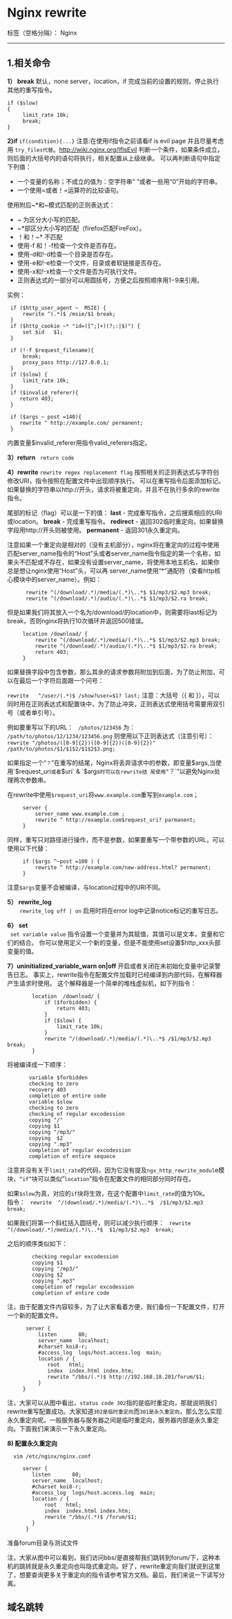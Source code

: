 # Nginx rewrite

标签（空格分隔）： Nginx

---

## 1.相关命令
**1） break**
默认，none   server，location，if
完成当前的设置的规则，停止执行其他的重写指令。
```
if ($slow)
{
     limit_rate 10k;
     break;
}
```

**2)if**
`if(condition){...}`
注意:在使用if指令之前请看if is evil page 并且尽量考虑用 `try_files代替`。http://wiki.nginx.org/IfIsEvil 
判断一个条件，如果条件成立，则后面的大括号内的语句将执行，相关配置从上级继承。
可以再判断语句中指定下列值：
* 一个变量的名称；不成立的值为：空字符串“ ”或者一些用“0”开始的字符串。
* 一个使用=或者！=运算符的比较语句。

使用附后~*和~模式匹配的正则表达式：
* ~ 为区分大小写的匹配。
* ~*部区分大小写的匹配（firefox匹配FireFox）。
* ！和！~* 不匹配
* 使用-f 和！-f检查一个文件是否存在。
* 使用-d和!-d检查一个目录是否存在。
* 使用-e和!-e检查一个文件，目录或者软链接是否存在。
* 使用-x和!-x检查一个文件是否为可执行文件。
* 正则表达式的一部分可以用圆括号，方便之后按照顺序用$1-$9来引用。  
     
 实例：
```
 if ($http_user_agent ~  MSIE) {
     rewrite ^(.*)$ /msie/$1 break;
 }
 if ($http_cookie ~* "id=([^;]+)(?;:|$)") {
     set $id   $1;
 }

 if (!-f $request_filename){
     break;
     proxy_pass http://127.0.0.1;
 }
 if ($slow) {
     limit_rate 10k;
 }
 if ($invalid_referer){
    return 403;
 }

 if ($args ~ post =140){
    rewrite ^ http://example.com/ permanent;
 }
```

内置变量$invalid_referer用指令valid_referers指定。


**3）return**
` return code`

**4）rewrite**
`rewrite regex replacement flag`
按照相关的正则表达式与字符创修改URI，指令按照在配置文件中出现顺序执行。
可以在重写指令后面添加标记。
如果替换的字符串以http://开头，请求将被重定向，并且不在执行多余的rewrite指令。
    
尾部的标记（flag）可以是一下的值：
**last** -  完成重写指令，之后搜索相应的URI或location。
**break** - 完成重写指令。
**redirect** - 返回302临时重定向，如果替换字段用http://开头则被使用。
**permanent** - 返回301永久重定向。
     
注意如果一个重定向是相对的（没有主机部分），nginx将在重定向的过程中使用匹配server_name指令的“Host”头或者server_name指令指定的第一个名称，如果头不匹配或不存在，如果没有设置server_name，将使用本地主机名，如果你总是想让nginx使用“Host”头，可以再
server_name使用“*”通配符（查看http核心模块中的server_name）。例如：
```
      rewrite ^(/download/.*)/media/(.*)\..*$ $1/mp3/$2.mp3 break;
      rewrite ^(/download/.*)/audio/(.*)\..*$ $1/mp3/$2.ra break;
```
  但是如果我们将其放入一个名为/download/的location中，则需要将last标记为break，否则nginx将执行10次循环并返回500错误。
```
     location /download/ {
         rewrite ^(/download/.*)/media/(.*)\..*$ $1/mp3/$2.mp3 break;
         rewrite ^(/download/.*)/audio/(.*)\..*$ $1/mp3/$2.ra break;
         return 403;
     }
```
 如果替换字段中包含参数，那么其余的请求参数将附加到后面，为了防止附加，可以在最后一个字符后面跟一个问号：
         
`rewrite   ^/user/(.*)$ /show?user=$1? last;`
 注意：大括号（{ 和 }），可以同时用在正则表达式和配置块中，为了防止冲突，正则表达式使用括号需要用双引号（或者单引号）。

例如要重写以下的URL：
`  /photos/123456 `
为：
`  /path/to/photos/12/1234/123456.png`
则使用以下正则表达式（注意引号）：
`  rewrite "/photos/([0-9]{2})([0-9]{2})([0-9]{2})"            /path/to/photos/$1/$1$2/$1$2$3.png;`

如果指定一个“`？`”在重写的结尾，Nginx将丢弃请求中的参数，即变量$args,当使用`$request_uri`或者`$uri` & `$args`时可以在rewrite结
尾使用“`？`”以避免Nginx处理两次参数串。

在rewrite中使用`$request_uri`将`www.example.com`重写到`example.com`；
```
     server {
         server_name www.example.com ;
         rewrite ^ http://example.com$request_uri? parmanent;
     }
```
同样，重写只对路径进行操作，而不是参数，如果要重写一个带参数的URL，可以使用以下代替：
```
     if ($args ^~post =100 ) {
         rewrite ^ http://example.com/new-address.html? permanent;
     }
```
注意`$args`变量不会被编译，与location过程中的URI不同。

**5） rewrite_log**   
    `    rewrite_log off | on`
     启用时将在error log中记录notice标记的重写日志。


 **6） set**  
   ` set variable value`
    指令设置一个变量并为其赋值，其值可以是文本，变量和它们的结合。
    你可以使用定义一个新的变量，但是不能使用set设置$http_xxx头部变量的值。
   
**7）uninitialized_variable_warn   on|off**
    开启或者关闭在未初始化变量中记录警告日志。
    事实上，rewrite指令在配置文件加载时已经编译到内部代码，在解释器产生请求时使用。
 这个解释器是一个简单的堆栈虚拟机，如下列指令：
```
        location  /download/ {
            if ($forbidden) {
                return 403;
            }
            if ($slow) {
                limit_rate 10k;
            }
            rewrite ^/(download/.*)/media/(.*)\..*$ /$1/mp3/$2.mp3 break;
        }
```
将被编译成一下顺序：

           variable $forbidden
           checking to zero
           recovery 403
           completion of entire code
           variable $slow
           checking to zero
           checking of regular excodession
           copying "/"
           copying $1
           copying "/mp3/"
           copying  $2
           copying ".mp3"
           completion of regular excodession
           completion of entire sequece

注意并没有关于`limit_rate`的代码，因为它没有提及`ngx_http_rewrite_modul`e模块，`“if”`块可以类似”`location`”指令在配置文件的相同部分同时存在。  

如果`$slow`为真，对应的`if`块将生效，在这个配置中`limit_rate`的值为10k。  
指令：
` rewrite  ^/(download/.*)/media/(.*)\..*$  /$1/mp3/$2.mp3  break;`
         
如果我们将第一个斜杠括入圆括号，则可以减少执行顺序：
` rewrite  ^(/download/.*)/media/(.*)\..*$  $1/mp3/$2.mp3  break;`

之后的顺序类似如下：

            checking regular excodession
            copying $1
            copying "/mp3/"
            copying $2
            copying ".mp3"
            completion of regular excodession
            completion of entire code

注，由于配置文件内容较多，为了让大家看着方便，我们备份一下配置文件，打开一个新的配置文件。

```
      server {
          listen       80;
          server_name  localhost;
          #charset koi8-r;
          #access_log  logs/host.access.log  main;
          location / {
             root   html;
             index  index.html index.htm;
             rewrite ^/bbs/(.*)$ http://192.168.18.201/forum/$1;
          }
     }
```
注，大家可以从图中看出，`status code 302`指的是临时重定向，那就说明我们rewrite重写配置成功。大家知道`302是临时重定向`而`301是永久重定向`，那么怎么实现永久重定向呢。一般服务器与服务器之间是临时重定向，服务器内部是永久重定向。下面我们来演示一下永久重定向。
    
**8)  配置永久重定向**

`  vim /etc/nginx/nginx.conf`
```
     server {
        listen       80;
        server_name  localhost;
        #charset koi8-r;
        #access_log  logs/host.access.log  main;
        location / {
            root   html;
            index  index.html index.htm;
            rewrite ^/bbs/(.*)$ /forum/$1;
        }
      }
```
准备forum目录与测试文件

注，大家从图中可以看到，我们访问bbs/是直接帮我们跳转到forum/下，这种本机的跳转就是永久重定向也叫隐式重定向。好了，rewrite重定向我们就说到这里了，想要查询更多关于重定向的指令请参考官方文档。最后，我们来说一下读写分离。

## 域名跳转







